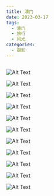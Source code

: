 ```yaml
---
title: 澳门
date: 2023-03-17
tags:
  - 澳门
  - 旅行
  - 风光
categories:
  - 摄影
---
```


<img src="https://www.ohpooh.space/%E6%91%84%E5%BD%B1%2F%E6%BE%B3%E9%97%A8%2Fhaou-7918.jpg" alt="">

<!-- more -->

![Alt Text](https://www.ohpooh.space/%E6%91%84%E5%BD%B1%2F%E6%BE%B3%E9%97%A8%2Fhaou-7895.jpg)

![Alt Text](https://www.ohpooh.space/%E6%91%84%E5%BD%B1%2F%E6%BE%B3%E9%97%A8%2Fhaou-7903.jpg)

![Alt Text](https://www.ohpooh.space/%E6%91%84%E5%BD%B1%2F%E6%BE%B3%E9%97%A8%2Fhaou-7915.jpg)

![Alt Text](https://www.ohpooh.space/%E6%91%84%E5%BD%B1%2F%E6%BE%B3%E9%97%A8%2Fhaou-7925.jpg)

![Alt Text](https://www.ohpooh.space/%E6%91%84%E5%BD%B1%2F%E6%BE%B3%E9%97%A8%2Fhaou-7933.jpg)

![Alt Text](https://www.ohpooh.space/%E6%91%84%E5%BD%B1%2F%E6%BE%B3%E9%97%A8%2Fhaou-7935.jpg)

![Alt Text](https://www.ohpooh.space/%E6%91%84%E5%BD%B1%2F%E6%BE%B3%E9%97%A8%2Fhaou-7983.jpg)

![Alt Text](https://www.ohpooh.space/%E6%91%84%E5%BD%B1%2F%E6%BE%B3%E9%97%A8%2Fhaou-7993.jpg)

![Alt Text](https://www.ohpooh.space/%E6%91%84%E5%BD%B1%2F%E6%BE%B3%E9%97%A8%2Fhaou-8023.jpg)

![Alt Text](https://www.ohpooh.space/%E6%91%84%E5%BD%B1%2F%E6%BE%B3%E9%97%A8%2Fhaou-8065.jpg)

![Alt Text](https://www.ohpooh.space/%E6%91%84%E5%BD%B1%2F%E6%BE%B3%E9%97%A8%2Fhaou-8103.jpg)
